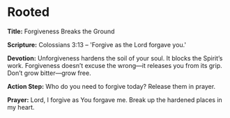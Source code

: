 # Rooted

**Title:** Forgiveness Breaks the Ground

**Scripture:** Colossians 3:13 – 'Forgive as the Lord forgave you.'

**Devotion:**
Unforgiveness hardens the soil of your soul. It blocks the Spirit’s work. Forgiveness doesn’t excuse the wrong—it releases you from its grip. Don’t grow bitter—grow free.

**Action Step:** Who do you need to forgive today? Release them in prayer.

**Prayer:**
Lord, I forgive as You forgave me. Break up the hardened places in my heart.